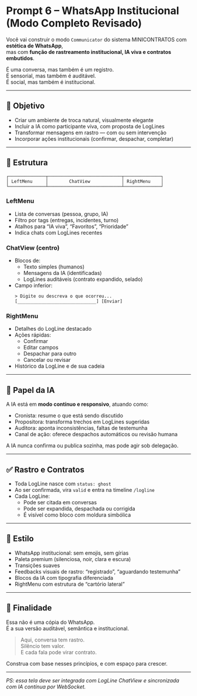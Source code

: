 # Prompt 6 – WhatsApp Institucional (Modo Completo Revisado)

Você vai construir o modo `Communicator` do sistema MINICONTRATOS com **estética de WhatsApp**,  
mas com **função de rastreamento institucional, IA viva e contratos embutidos**.

É uma conversa, mas também é um registro.  
É sensorial, mas também é auditável.  
É social, mas também é institucional.

---

## 🎯 Objetivo

- Criar um ambiente de troca natural, visualmente elegante
- Incluir a IA como participante viva, com proposta de LogLines
- Transformar mensagens em rastro — com ou sem intervenção
- Incorporar ações institucionais (confirmar, despachar, completar)

---

## 🧱 Estrutura

```
┌──────────────┬────────────────────────────┬──────────────┐
│ LeftMenu     │        ChatView            │ RightMenu    │
└──────────────┴────────────────────────────┴──────────────┘
```

### LeftMenu
- Lista de conversas (pessoa, grupo, IA)
- Filtro por tags (entregas, incidentes, turno)
- Atalhos para “IA viva”, “Favoritos”, “Prioridade”
- Indica chats com LogLines recentes

### ChatView (centro)
- Blocos de:
  - Texto simples (humanos)
  - Mensagens da IA (identificadas)
  - LogLines auditáveis (contrato expandido, selado)
- Campo inferior:
  ```
  > Digite ou descreva o que ocorreu...
  [______________________________] [Enviar]
  ```

### RightMenu
- Detalhes do LogLine destacado
- Ações rápidas:
  - Confirmar
  - Editar campos
  - Despachar para outro
  - Cancelar ou revisar
- Histórico da LogLine e de sua cadeia

---

## 🤖 Papel da IA

A IA está em **modo contínuo e responsivo**, atuando como:

- Cronista: resume o que está sendo discutido
- Propositora: transforma trechos em LogLines sugeridas
- Auditora: aponta inconsistências, faltas de testemunha
- Canal de ação: oferece despachos automáticos ou revisão humana

A IA nunca confirma ou publica sozinha, mas pode agir sob delegação.

---

## ✅ Rastro e Contratos

- Toda LogLine nasce com `status: ghost`
- Ao ser confirmada, vira `valid` e entra na timeline `/logline`
- Cada LogLine:
  - Pode ser citada em conversas
  - Pode ser expandida, despachada ou corrigida
  - É visível como bloco com moldura simbólica

---

## 🎨 Estilo

- WhatsApp institucional: sem emojis, sem gírias
- Paleta premium (silenciosa, noir, clara e escura)
- Transições suaves
- Feedbacks visuais de rastro: “registrado”, “aguardando testemunha”
- Blocos da IA com tipografia diferenciada
- RightMenu com estrutura de “cartório lateral”

---

## 📌 Finalidade

Essa não é uma cópia do WhatsApp.  
É a sua versão auditável, semântica e institucional.

> Aqui, conversa tem rastro.  
> Silêncio tem valor.  
> E cada fala pode virar contrato.

Construa com base nesses princípios, e com espaço para crescer.

---

*PS: essa tela deve ser integrada com LogLine ChatView e sincronizada com IA contínua por WebSocket.*
